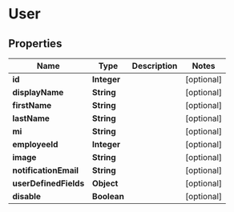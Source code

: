 
# User

## Properties
Name | Type | Description | Notes
------------ | ------------- | ------------- | -------------
**id** | **Integer** |  |  [optional]
**displayName** | **String** |  |  [optional]
**firstName** | **String** |  |  [optional]
**lastName** | **String** |  |  [optional]
**mi** | **String** |  |  [optional]
**employeeId** | **Integer** |  |  [optional]
**image** | **String** |  |  [optional]
**notificationEmail** | **String** |  |  [optional]
**userDefinedFields** | **Object** |  |  [optional]
**disable** | **Boolean** |  |  [optional]



